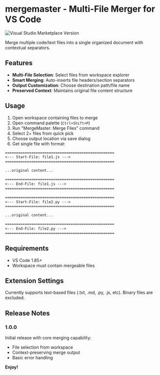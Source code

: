 # mergemaster - Multi-File Merger for VS Code

![Visual Studio Marketplace Version](https://img.shields.io/visual-studio-marketplace/v/tarekbadrsh.mergemaster)

Merge multiple code/text files into a single organized document with contextual separators.

## Features

- **Multi-File Selection**: Select files from workspace explorer
- **Smart Merging**: Auto-inserts file headers/section separators
- **Output Customization**: Choose destination path/file name
- **Preserved Context**: Maintains original file content structure

## Usage

1. Open workspace containing files to merge
2. Open command palette (`Ctrl+Shift+P`)
3. Run "MergeMaster: Merge Files" command
4. Select 2+ files from quick pick
5. Choose output location via save dialog
6. Get single file with format:

```txt
==================================================
<--- Start-File: file1.js --->
==================================================

...original content...

==================================================
<--- End-File: file1.js --->
==================================================

==================================================
<--- Start-File: file2.py --->
==================================================

...original content...

==================================================
<--- End-File: file2.py --->
==================================================
```

## Requirements

- VS Code 1.85+
- Workspace must contain mergeable files

## Extension Settings

Currently supports text-based files (.txt, .md, .py, .js, etc). Binary files are excluded.

## Release Notes

### 1.0.0

Initial release with core merging capability:

- File selection from workspace
- Context-preserving merge output
- Basic error handling

**Enjoy!**
